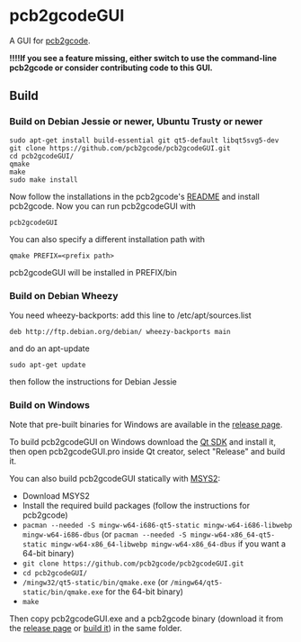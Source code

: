 # pcb2gcodeGUI
A GUI for [pcb2gcode](https://github.com/pcb2gcode/pcb2gcode).

**!!!!If you see a feature missing, either switch to use the command-line pcb2gcode or consider contributing code to this GUI.**

## Build
### Build on Debian Jessie or newer, Ubuntu Trusty or newer
    
    sudo apt-get install build-essential git qt5-default libqt5svg5-dev
    git clone https://github.com/pcb2gcode/pcb2gcodeGUI.git
    cd pcb2gcodeGUI/
    qmake
    make
    sudo make install

Now follow the installations in the pcb2gcode's [README](https://github.com/pcb2gcode/pcb2gcode/blob/master/README.md)
and install pcb2gcode.
Now you can run pcb2gcodeGUI with

    pcb2gcodeGUI

You can also specify a different installation path with

    qmake PREFIX=<prefix path>

pcb2gcodeGUI will be installed in PREFIX/bin

### Build on Debian Wheezy
You need wheezy-backports: add this line to /etc/apt/sources.list

	deb http://ftp.debian.org/debian/ wheezy-backports main

and do an apt-update

	sudo apt-get update

then follow the instructions for Debian Jessie

### Build on Windows
Note that pre-built binaries for Windows are available in the [release page](https://github.com/pcb2gcode/pcb2gcodeGUI/releases).

To build pcb2gcodeGUI on Windows download the [Qt SDK](http://www.qt.io/download-open-source/)
and install it, then open pcb2gcodeGUI.pro inside Qt creator, select "Release" and build it.

You can also build pcb2gcodeGUI statically with [MSYS2](http://sourceforge.net/projects/msys2/):
 * Download MSYS2
 * Install the required build packages (follow the instructions for pcb2gcode)
 * `pacman --needed -S mingw-w64-i686-qt5-static mingw-w64-i686-libwebp mingw-w64-i686-dbus` (or `pacman --needed -S mingw-w64-x86_64-qt5-static mingw-w64-x86_64-libwebp mingw-w64-x86_64-dbus` if you want a 64-bit binary)
 * `git clone https://github.com/pcb2gcode/pcb2gcodeGUI.git`
 * `cd pcb2gcodeGUI/`
 * `/mingw32/qt5-static/bin/qmake.exe` (or `/mingw64/qt5-static/bin/qmake.exe` for the 64-bit binary)
 * `make`
 
Then copy pcb2gcodeGUI.exe and a pcb2gcode binary (download it from the [release page](https://github.com/pcb2gcode/pcb2gcode/releases)
or [build it](https://github.com/pcb2gcode/pcb2gcode/blob/master/README.md)) in the same folder.
